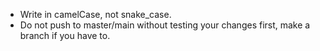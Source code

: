 - Write in camelCase, not snake_case.
- Do not push to master/main without testing your changes first, make a branch
  if you have to.
